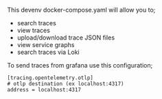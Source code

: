 This devenv docker-compose.yaml will allow you to;

- search traces
- view traces
- upload/download trace JSON files
- view service graphs
- search traces via Loki

To send traces from grafana use this configuration;

    [tracing.opentelemetry.otlp]
    # otlp destination (ex localhost:4317)
    address = localhost:4317
